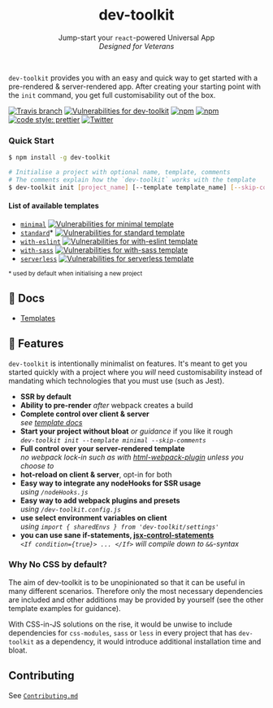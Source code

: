 <h1 align="center">dev-toolkit</h1>
<p align="center">
Jump-start your <code>react</code>-powered Universal App<br />
<em>Designed for Veterans</em>
</p>
<br />

`dev-toolkit` provides you with an easy and quick way to get started with a pre-rendered & server-rendered app. After creating your starting point with the `init` command, you get full customisability out of the box.

[![Travis branch](https://img.shields.io/travis/stoikerty/dev-toolkit/master.svg)](https://github.com/stoikerty/dev-toolkit)
[![Vulnerabilities for dev-toolkit](https://snyk.io/test/github/stoikerty/dev-toolkit/badge.svg?targetFile=src%2Fpackages%2Fdev-toolkit%2Fpackage.json)](https://snyk.io/test/github/stoikerty/dev-toolkit?targetFile=src%2Fpackages%2Fdev-toolkit%2Fpackage.json)
[![npm](https://img.shields.io/npm/v/dev-toolkit.svg)](https://www.npmjs.com/package/dev-toolkit)
[![npm](https://img.shields.io/npm/dm/dev-toolkit.svg)](https://www.npmjs.com/package/dev-toolkit)
[![code style: prettier](https://img.shields.io/badge/code_style-prettier-ff69b4.svg)](https://github.com/prettier/prettier)
[![Twitter](https://img.shields.io/twitter/url/https/github.com/stoikerty/dev-toolkit.svg?style=social)](https://twitter.com/intent/tweet?text=An%20easy%20and%20quick%20way%20to%20start%20a%20pre-rendered%20and%20server-rendered%20%23react%20app!%20https%3A%2F%2Fgithub.com%2Fstoikerty%2Fdev-toolkit)

### Quick Start

```bash
$ npm install -g dev-toolkit
```

```bash
# Initialise a project with optional name, template, comments
# The comments explain how the `dev-toolkit` works with the template
$ dev-toolkit init [project_name] [--template template_name] [--skip-comments]
```

#### List of available templates

- [`minimal`](https://github.com/stoikerty/dev-toolkit/blob/master/docs/templates.md#minimal) [![Vulnerabilities for minimal template](https://snyk.io/test/github/stoikerty/dev-toolkit/badge.svg?targetFile=src%2Ftemplates%2Fminimal%2Fpackage.json)](https://snyk.io/test/github/stoikerty/dev-toolkit?targetFile=src%2Ftemplates%2Fminimal%2Fpackage.json)
- [`standard`](https://github.com/stoikerty/dev-toolkit/blob/master/docs/templates.md#standard)* [![Vulnerabilities for standard template](https://snyk.io/test/github/stoikerty/dev-toolkit/badge.svg?targetFile=src%2Ftemplates%2Fstandard%2Fpackage.json)](https://snyk.io/test/github/stoikerty/dev-toolkit?targetFile=src%2Ftemplates%2Fstandard%2Fpackage.json)
- [`with-eslint`](https://github.com/stoikerty/dev-toolkit/blob/master/docs/templates.md#with-eslint) [![Vulnerabilities for with-eslint template](https://snyk.io/test/github/stoikerty/dev-toolkit/badge.svg?targetFile=src%2Ftemplates%2Fwith-eslint%2Fpackage.json)](https://snyk.io/test/github/stoikerty/dev-toolkit?targetFile=src%2Ftemplates%2Fwith-eslint%2Fpackage.json)
- [`with-sass`](https://github.com/stoikerty/dev-toolkit/blob/master/docs/templates.md#with-sass) [![Vulnerabilities for with-sass template](https://snyk.io/test/github/stoikerty/dev-toolkit/badge.svg?targetFile=src%2Ftemplates%2Fwith-sass%2Fpackage.json)](https://snyk.io/test/github/stoikerty/dev-toolkit?targetFile=src%2Ftemplates%2Fwith-sass%2Fpackage.json)
- [`serverless`](https://github.com/stoikerty/dev-toolkit/blob/master/docs/templates.md#serverless) [![Vulnerabilities for serverless template](https://snyk.io/test/github/stoikerty/dev-toolkit/badge.svg?targetFile=src%2Ftemplates%2Fserverless%2Fpackage.json)](https://snyk.io/test/github/stoikerty/dev-toolkit?targetFile=src%2Ftemplates%2Fserverless%2Fpackage.json)

<small>* used by default when initialising a new project</small>

## 📖 Docs

- [Templates](https://github.com/stoikerty/dev-toolkit/blob/master/docs/templates.md)

## 🌟 Features

`dev-toolkit` is intentionally minimalist on features. It's meant to get you started quickly with a project where you _will_ need customisability instead of mandating which technologies that you must use (such as Jest).

* **SSR by default**
* **Ability to pre-render** _after_ webpack creates a build
* **Complete control over client & server**<br>
  _see [template docs](https://github.com/stoikerty/dev-toolkit/blob/master/docs/templates.md)_
* **Start your project without bloat** _or guidance_ if you like it rough<br>
  _`dev-toolkit init --template minimal --skip-comments`_
* **Full control over your server-rendered template**<br>
  _no webpack lock-in such as with [html-webpack-plugin](https://github.com/jantimon/html-webpack-plugin) unless you choose to_
* **hot-reload on client & server**, opt-in for both
* **Easy way to integrate any nodeHooks for SSR usage**<br>
  _using `/nodeHooks.js`_
* **Easy way to add webpack plugins and presets**<br>
  _using `/dev-toolkit.config.js`_
* **use select environment variables on client**<br>
  _using `import { sharedEnvs } from 'dev-toolkit/settings'`_
* **you can use sane if-statements, [jsx-control-statements](https://github.com/AlexGilleran/jsx-control-statements)**<br>
  _`<If condition={true}> ... </If>` will compile down to `&&`-syntax_

### Why No CSS by default?

The aim of dev-toolkit is to be unopinionated so that it can be useful in many different scenarios. Therefore only the most necessary dependencies are included and other additions may be provided by yourself (see the other template examples for guidance).

With CSS-in-JS solutions on the rise, it would be unwise to include dependencies for `css-modules`, `sass` or `less` in every project that has `dev-toolkit` as a dependency, it would introduce additional installation time and bloat.

## Contributing
See [`Contributing.md`](https://github.com/stoikerty/dev-toolkit/blob/master/Contributing.md)
